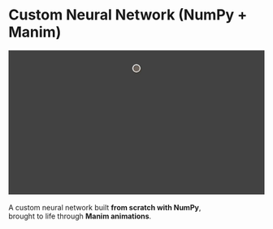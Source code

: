 # Custom Neural Network (NumPy + Manim)

<p align="center">
  <img src="aiclip.gif" alt="Neural Network Animation" width="600"/>
</p>

A custom neural network built **from scratch with NumPy**,  
brought to life through **Manim animations**.
